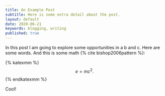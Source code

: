 ```yaml
---
title: An Example Post
subtitle: Here is some extra detail about the post.
layout: default
date: 2020-06-21
keywords: blogging, writing
published: true
---
```


In this post I am going to explore some opportunities in a b and c.
Here are some words. And this is some math {% cite bishop2006pattern %}:

{% katexmm %}
$$
e = mc^2. \tag{1}
$$
{% endkatexmm %}

Cool!